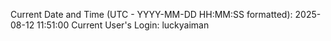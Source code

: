 Current Date and Time (UTC - YYYY-MM-DD HH:MM:SS formatted): 2025-08-12 11:51:00
Current User's Login: luckyaiman
